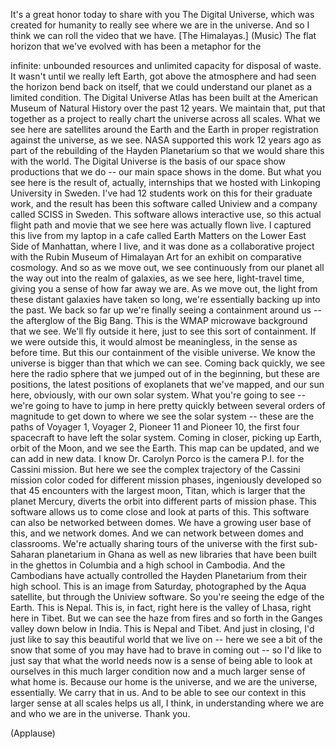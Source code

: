 
It&#39;s a great honor today
to share with you
The Digital Universe,
which was created for humanity
to really see where we are
in the universe.
And so I think we can roll the video that we have.
[The Himalayas.]
(Music)
The flat horizon that we&#39;ve evolved with
has been a metaphor for the

infinite: unbounded resources
and unlimited capacity
for disposal of waste.
It wasn&#39;t until we really
left Earth,
got above the atmosphere
and had seen the horizon
bend back on itself,
that we could understand our planet
as a limited condition.
The Digital Universe Atlas
has been built
at the American Museum of Natural History
over the past 12 years.
We maintain that,
put that together
as a project
to really chart the universe
across all scales.
What we see here are satellites around the Earth
and the Earth in proper registration
against the universe, as we see.
NASA supported this work
12 years ago
as part of the rebuilding
of the Hayden Planetarium
so that we would share this with the world.
The Digital Universe is the basis
of our space show productions that we do --
our main space shows in the dome.
But what you see here
is the result of, actually, internships
that we hosted with Linkoping University
in Sweden.
I&#39;ve had 12 students work on this
for their graduate work,
and the result has been this software called Uniview
and a company called SCISS in Sweden.
This software
allows interactive use,
so this actual flight path
and movie that we see here
was actually flown live.
I captured this live from my laptop
in a cafe called Earth Matters
on the Lower East Side of Manhattan, where I live,
and it was done
as a collaborative project
with the Rubin Museum of Himalayan Art
for an exhibit
on comparative cosmology.
And so as we move out,
we see continuously from our planet
all the way out into the realm of galaxies, as we see here,
light-travel time, giving you a sense of how far away we are.
As we move out,
the light from these distant galaxies
have taken so long,
we&#39;re essentially backing up into the past.
We back so far up
we&#39;re finally seeing a containment around us --
the afterglow of the Big Bang.
This is the WMAP
microwave background
that we see.
We&#39;ll fly outside it here, just to see this sort of containment.
If we were outside this,
it would almost be meaningless, in the sense as before time.
But this our containment of the visible universe.
We know the universe is bigger than that which we can see.
Coming back quickly,
we see here the radio sphere that we jumped out of in the beginning,
but these are positions,
the latest positions of exoplanets
that we&#39;ve mapped,
and our sun here, obviously, with our own solar system.
What you&#39;re going to see -- we&#39;re going to have to jump in here pretty quickly
between several orders of magnitude
to get down to where we see the solar system --
these are the paths of
Voyager 1, Voyager 2, Pioneer 11 and Pioneer 10,
the first four spacecraft to have left the solar system.
Coming in closer,
picking up Earth,
orbit of the Moon, and we see the Earth.
This map can be updated,
and we can add in new data.
I know Dr. Carolyn Porco is the camera P.I.
for the Cassini mission.
But here we see the complex trajectory
of the Cassini mission
color coded for different mission phases,
ingeniously developed so that
45 encounters with the largest moon, Titan,
which is larger that the planet Mercury,
diverts the orbit into different parts of mission phase.
This software allows us to come close
and look at parts of this.
This software can also be networked between domes.
We have a growing user base of this,
and we network domes.
And we can network between domes and classrooms.
We&#39;re actually sharing tours of the universe
with the first sub-Saharan
planetarium in Ghana
as well as
new libraries that have been built
in the ghettos in Columbia
and a high school
in Cambodia.
And the Cambodians have
actually controlled the Hayden Planetarium from their high school.
This is an image from Saturday,
photographed by the Aqua satellite, but through the Uniview software.
So you&#39;re seeing the edge of the Earth.
This is Nepal.
This is, in fact, right here is the valley of Lhasa,
right here in Tibet.
But we can see the haze
from fires and so forth in the Ganges valley
down below in India.
This is Nepal and Tibet.
And just in closing,
I&#39;d just like to say this beautiful world that we live on --
here we see a bit of the snow
that some of you may have had to brave in coming out --
so I&#39;d like to just say
that what the world needs now
is a sense of being able to
look at ourselves in this much larger condition now
and a much larger sense of what home is.
Because our home is the universe,
and we are the universe, essentially.
We carry that in us.
And to be able to see our context
in this larger sense at all scales
helps us all, I think, in understanding
where we are and who we are in the universe.
Thank you.

(Applause)

